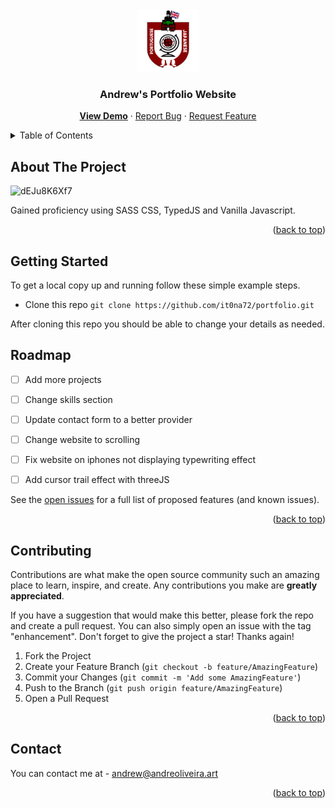 <div align="center">
  <a href="https://github.com/it0na72/portfolio">
    <img src="images/logo.png" alt="Logo" width="100" height="100">
  </a>
<h3 align="center">Andrew's Portfolio Website</h3>

  <p align="center">
    <a href="https://andreoliveira.art"><b>View Demo</b></a>
    ·
    <a href="https://github.com/it0na72/portfolio/issues">Report Bug</a>
    ·
    <a href="https://github.com/it0na72/portfolio/issues">Request Feature</a>
  </p>
</div>



<!-- TABLE OF CONTENTS -->
<details>
  <summary>Table of Contents</summary>
  <ol>
    <li>
      <a href="#about-the-project">About The Project</a>
    </li>
    <li>
      <a href="#getting-started">Getting Started</a>
    </li>
    <li><a href="#roadmap">Roadmap</a></li>
    <li><a href="#contributing">Contributing</a></li>
    <li><a href="#contact">Contact</a></li>
  </ol>
</details>



<!-- ABOUT THE PROJECT -->
## About The Project
![dEJu8K6Xf7](https://user-images.githubusercontent.com/56265972/236639436-18f1914d-a1b6-4233-8298-a26b28c24c3e.png)

Gained proficiency using SASS CSS, TypedJS and Vanilla Javascript.


<p align="right">(<a href="#readme-top">back to top</a>)</p>


<!-- GETTING STARTED -->
## Getting Started

To get a local copy up and running follow these simple example steps.
- Clone this repo
```git clone https://github.com/it0na72/portfolio.git```

After cloning this repo you should be able to change your details as needed.

<!-- ROADMAP -->
## Roadmap

- [ ] Add more projects
- [ ] Change skills section 
- [ ] Update contact form to a better provider
- [ ] Change website to scrolling 
- [ ] Fix website on iphones not displaying typewriting effect
- [ ] Add cursor trail effect with threeJS


See the [open issues](https://github.com/github_username/portfolio/issues) for a full list of proposed features (and known issues).

<p align="right">(<a href="#readme-top">back to top</a>)</p>


<!-- CONTRIBUTING -->
## Contributing

Contributions are what make the open source community such an amazing place to learn, inspire, and create. Any contributions you make are **greatly appreciated**.

If you have a suggestion that would make this better, please fork the repo and create a pull request. You can also simply open an issue with the tag "enhancement".
Don't forget to give the project a star! Thanks again!

1. Fork the Project
2. Create your Feature Branch (`git checkout -b feature/AmazingFeature`)
3. Commit your Changes (`git commit -m 'Add some AmazingFeature'`)
4. Push to the Branch (`git push origin feature/AmazingFeature`)
5. Open a Pull Request

<p align="right">(<a href="#readme-top">back to top</a>)</p>

<!-- CONTACT -->
## Contact

You can contact me at - andrew@andreoliveira.art

<p align="right">(<a href="#readme-top">back to top</a>)</p>
